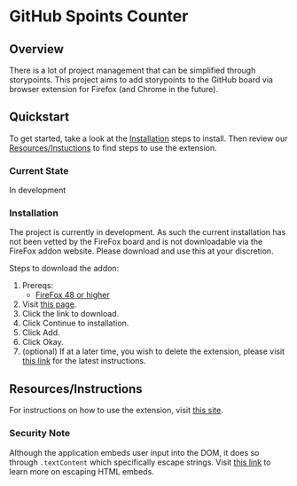 # GitHub Spoints Counter

## Overview

There is a lot of project management that can be simplified through storypoints. This project aims to add storypoints to the GitHub board via browser extension for Firefox (and Chrome in the future).

## Quickstart

To get started, take a look at the [Installation](#installation) steps to install. Then review our [Resources/Instuctions](#resourcesinstructions) to find steps to use the extension.

### Current State

In development

### Installation

The project is currently in development. As such the current installation has not been vetted by the FireFox board and is not downloadable via the FireFox addon website. Please download and use this at your discretion.

Steps to download the addon:

1. Prereqs:
   - [FireFox 48 or higher](https://www.mozilla.org/en-US/firefox/new/)
2. Visit [this page](https://100automations.github.io/github-spoints-counter/#download).
3. Click the link to download.
4. Click Continue to installation.
5. Click Add.
6. Click Okay.
7. (optional) If at a later time, you wish to delete the extension, please visit [this link](https://support.mozilla.org/en-US/kb/disable-or-remove-add-ons#w_removing-extensions) for the latest instructions.

## Resources/Instructions

For instructions on how to use the extension, visit [this site](https://100automations.github.io/github-spoints-counter/#steps).

### Security Note

Although the application embeds user input into the DOM, it does so through `.textContent` which specifically escape strings. Visit [this link](https://developer.mozilla.org/en-US/docs/Mozilla/Add-ons/WebExtensions/Safely_inserting_external_content_into_a_page#dom_node_creation_methods) to learn more on escaping HTML embeds.

